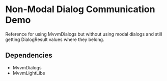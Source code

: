 # Non-Modal Dialog Communication Demo
Reference for using MvvmDialogs but without using modal dialogs and still getting DialogResult values where they belong.

## Dependencies
* MvvmDialogs
* MvvmLightLibs
